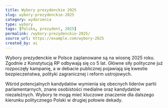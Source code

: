 ```yaml
---
title: Wybory prezydenckie 2025
slug: wybory-prezydenckie-2025
category: wydarzenia
type: wybory
tags: [Polska, prezydent, 2025]
permalink: /wybory-prezydenckie-2025/
source_url: https://example.com/wybory-2025
created_by: ai
---
```


Wybory prezydenckie w Polsce zaplanowane są na wiosnę 2025 roku. Zgodnie z Konstytucją RP odbywają się co 5 lat. Główne siły polityczne już rozpoczęły kampanię, a w debacie publicznej pojawiają się kwestie bezpieczeństwa, polityki zagranicznej i reform ustrojowych.

Wśród potencjalnych kandydatów wymienia się obecnych liderów partii parlamentarnych, znane osobistości medialne oraz kandydatów niezależnych. Wybory te mogą mieć kluczowe znaczenie dla dalszego kierunku politycznego Polski w drugiej połowie dekady.
